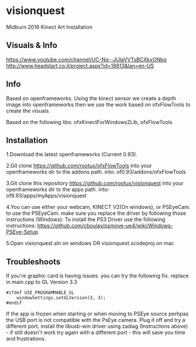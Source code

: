 # visionquest
Midburn 2016 Kinect Art Installation

Visuals & Info
---
https://www.youtube.com/channel/UC-Nq--JUlaVVTsBCXkxONbg
http://www.headstart.co.il/project.aspx?id=18813&lan=en-US

Info
---
Based on openframeworks. Using the kinect sensor we create a depth image into openframeworks
then we use the work based on ofxFlowTools to create the visuals.

Based on the following libs:
ofxKinectForWindows2Lib, ofxFlowTools

Installation
---
1.Download the latest openframeworks (Current 0.93).

2.Git clone https://github.com/rootux/ofxFlowTools into your openframeworks dir to the addons path.
into: of0.93/addons/ofxFlowTools

3.Git clone this repository https://github.com/rootux/visionquest into your openframeworks dir to the apps path.
into: of9.93/apps/myApps/visionquest

4.You can use either your webcam, KINECT V2(On windows), or PSEyeCam. to use the PSEyeCam. make sure you replace the driver by following those instructions (Windows):
To install the PS3 Driver use the following instructions:
https://github.com/cboulay/psmove-ue4/wiki/Windows-PSEye-Setup

5.Open visionquest.sln on windows OR visionquest.xcodeproj on mac

Troubleshoots
---
If you're graphic card is having issues. you can try the following fix. replace in main.cpp to GL Version 3.3
```
#ifdef USE_PROGRAMMABLE_GL
	windowSettings.setGLVersion(3, 3);
#endif
```

If the app is frozen when starting or when moving to PSEye source perhpas the USB port is not compatible with the PsEye camera. Plug it off and try a different port. install the libusb-win driver using zadiag (Instructions above) - if still doesn't work try again with a different port - this will save you time and frustrations.

